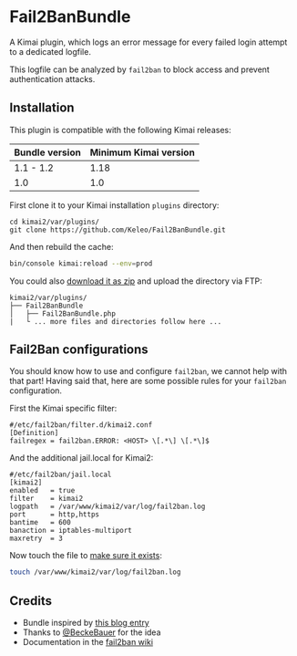 # Fail2BanBundle

A Kimai plugin, which logs an error message for every failed login attempt to a dedicated logfile.

This logfile can be analyzed by `fail2ban` to block access and prevent authentication attacks.

## Installation

This plugin is compatible with the following Kimai releases:

| Bundle version | Minimum Kimai version |
|----------------|-----------------------|
| 1.1 - 1.2      | 1.18                  |
| 1.0            | 1.0                   |


First clone it to your Kimai installation `plugins` directory:
```
cd kimai2/var/plugins/
git clone https://github.com/Keleo/Fail2BanBundle.git
```

And then rebuild the cache: 
```bash
bin/console kimai:reload --env=prod
```

You could also [download it as zip](https://github.com/keleo/Fail2BanBundle/archive/master.zip) and upload the directory via FTP:

```
kimai2/var/plugins/
├── Fail2BanBundle
│   ├── Fail2BanBundle.php
|   └ ... more files and directories follow here ... 
```

## Fail2Ban configurations

You should know how to use and configure `fail2ban`, we cannot help with that part!
Having said that, here are some possible rules for your `fail2ban` configuration.

First the Kimai specific filter:
```
#/etc/fail2ban/filter.d/kimai2.conf
[Definition]
failregex = fail2ban.ERROR: <HOST> \[.*\] \[.*\]$
```

And the additional jail.local for Kimai2:
```
#/etc/fail2ban/jail.local
[kimai2]
enabled   = true
filter    = kimai2
logpath   = /var/www/kimai2/var/log/fail2ban.log
port      = http,https
bantime   = 600
banaction = iptables-multiport
maxretry  = 3
```

Now touch the file to [make sure it exists](https://github.com/Keleo/Fail2BanBundle/issues/2):
```bash
touch /var/www/kimai2/var/log/fail2ban.log
```

## Credits

- Bundle inspired by [this blog entry](https://www.nomisoft.co.uk/articles/symfony-fail2ban-ip-blocking) 
- Thanks to [@BeckeBauer](https://github.com/kimai/kimai/issues/951) for the idea
- Documentation in the [fail2ban wiki](http://www.fail2ban.org/wiki/index.php/Main_Page)
